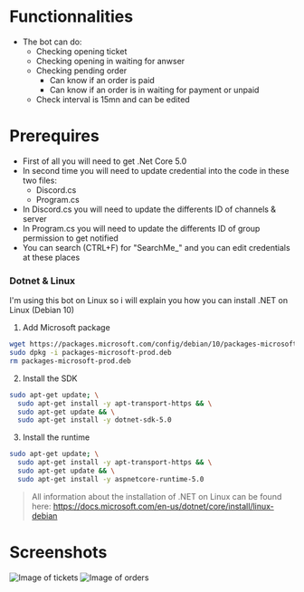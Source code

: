 # Functionnalities
- The bot can do:
  - Checking opening ticket
  - Checking opening in waiting for anwser
  - Checking pending order
    - Can know if an order is paid
    - Can know if an order is in waiting for payment or unpaid
  - Check interval is 15mn and can be edited

# Prerequires
- First of all you will need to get .Net Core 5.0
- In second time you will need to update credential into the code in these two files:
  - Discord.cs
  - Program.cs
- In Discord.cs you will need to update the differents ID of channels & server
- In Program.cs you will need to update the differents ID of group permission to get notified
- You can search (CTRL+F) for "SearchMe_" and you can edit credentials at these places

### Dotnet & Linux
I'm using this bot on Linux so i will explain you how you can install .NET on Linux (Debian 10)

1. Add Microsoft package
```BASH
wget https://packages.microsoft.com/config/debian/10/packages-microsoft-prod.deb -O packages-microsoft-prod.deb
sudo dpkg -i packages-microsoft-prod.deb
rm packages-microsoft-prod.deb
```
2. Install the SDK
```BASH
sudo apt-get update; \
  sudo apt-get install -y apt-transport-https && \
  sudo apt-get update && \
  sudo apt-get install -y dotnet-sdk-5.0
```
3. Install the runtime
```BASH
sudo apt-get update; \
  sudo apt-get install -y apt-transport-https && \
  sudo apt-get update && \
  sudo apt-get install -y aspnetcore-runtime-5.0
```
> All information about the installation of .NET on Linux can be found here: https://docs.microsoft.com/en-us/dotnet/core/install/linux-debian

# Screenshots
![Image of tickets](http://image.noelshack.com/fichiers/2021/30/1/1627295128-discord-4ltpgsj2nb.png)
![Image of orders](http://image.noelshack.com/fichiers/2021/30/1/1627295061-discord-lht2ulct2m.png)
